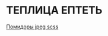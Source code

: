 # ТЕПЛИЦА ЕПТЕТЬ
[Помидоры jpeg scss](https://www.google.com/url?sa=i&url=https%3A%2F%2Fwww.sport-express.ru%2Fzozh%2Freviews%2Fpomidory-kakaya-ot-nih-polza-i-vitaminy-kak-pravilno-vybrat-v-holodnoe-vremya-goda-i-gde-hranit-ovoschi-1860840%2F&psig=AOvVaw1XHJNMA7AMQ2CTMPmxLu_G&ust=1673780487141000&source=images&cd=vfe&ved=0CA8QjRxqFwoTCOiGx6z0xvwCFQAAAAAdAAAAABAE)
